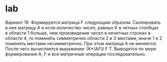 # lab
Вариант 19.	Формируется матрица F следующим образом: Скопировать в нее матрицу А и если количество чисел, равных К в четных столбцах в области 1 больше, чем произведение чисел в нечетных строках в области 4, то поменять симметрично области 2 и 3 местами, иначе 1 и 2 поменять местами несимметрично. При этом матрица А не меняется. После чего вычисляется выражение: (К*(A*F))* F T. Выводятся по мере формирования А, F и все матричные операции последовательно.
